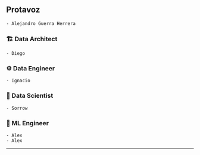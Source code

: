 ## Protavoz
    - Alejandro Guerra Herrera

### 🏗️ Data Architect
    - Diego


### ⚙️ Data Engineer
    - Ignacio

### 🔬 Data Scientist
    - Sorrow


### 🚀 ML Engineer
    - Alex
    - Alex


---
